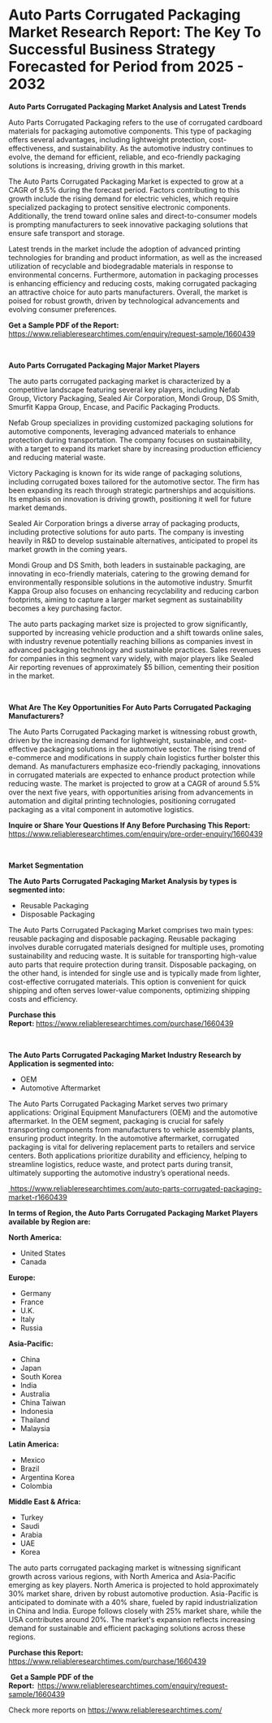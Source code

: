 <p><h1>Auto Parts Corrugated Packaging Market Research Report: The Key To Successful Business Strategy Forecasted for Period from 2025 - 2032</h1></p><p><strong>Auto Parts Corrugated Packaging Market Analysis and Latest Trends</strong></p>
<p><p>Auto Parts Corrugated Packaging refers to the use of corrugated cardboard materials for packaging automotive components. This type of packaging offers several advantages, including lightweight protection, cost-effectiveness, and sustainability. As the automotive industry continues to evolve, the demand for efficient, reliable, and eco-friendly packaging solutions is increasing, driving growth in this market.</p><p>The Auto Parts Corrugated Packaging Market is expected to grow at a CAGR of 9.5% during the forecast period. Factors contributing to this growth include the rising demand for electric vehicles, which require specialized packaging to protect sensitive electronic components. Additionally, the trend toward online sales and direct-to-consumer models is prompting manufacturers to seek innovative packaging solutions that ensure safe transport and storage.</p><p>Latest trends in the market include the adoption of advanced printing technologies for branding and product information, as well as the increased utilization of recyclable and biodegradable materials in response to environmental concerns. Furthermore, automation in packaging processes is enhancing efficiency and reducing costs, making corrugated packaging an attractive choice for auto parts manufacturers. Overall, the market is poised for robust growth, driven by technological advancements and evolving consumer preferences.</p></p>
<p><strong>Get a Sample PDF of the Report:&nbsp;</strong> <a href="https://www.reliableresearchtimes.com/enquiry/request-sample/1660439?utm_campaign=2722&utm_medium=2&utm_source=Github&utm_content=ia&utm_term=29032025&utm_id=auto-parts-corrugated-packaging">https://www.reliableresearchtimes.com/enquiry/request-sample/1660439</a></p>
<p>&nbsp;</p>
<p><strong>Auto Parts Corrugated Packaging Major Market Players</strong></p>
<p><p>The auto parts corrugated packaging market is characterized by a competitive landscape featuring several key players, including Nefab Group, Victory Packaging, Sealed Air Corporation, Mondi Group, DS Smith, Smurfit Kappa Group, Encase, and Pacific Packaging Products. </p><p>Nefab Group specializes in providing customized packaging solutions for automotive components, leveraging advanced materials to enhance protection during transportation. The company focuses on sustainability, with a target to expand its market share by increasing production efficiency and reducing material waste. </p><p>Victory Packaging is known for its wide range of packaging solutions, including corrugated boxes tailored for the automotive sector. The firm has been expanding its reach through strategic partnerships and acquisitions. Its emphasis on innovation is driving growth, positioning it well for future market demands.</p><p>Sealed Air Corporation brings a diverse array of packaging products, including protective solutions for auto parts. The company is investing heavily in R&D to develop sustainable alternatives, anticipated to propel its market growth in the coming years.</p><p>Mondi Group and DS Smith, both leaders in sustainable packaging, are innovating in eco-friendly materials, catering to the growing demand for environmentally responsible solutions in the automotive industry. Smurfit Kappa Group also focuses on enhancing recyclability and reducing carbon footprints, aiming to capture a larger market segment as sustainability becomes a key purchasing factor.</p><p>The auto parts packaging market size is projected to grow significantly, supported by increasing vehicle production and a shift towards online sales, with industry revenue potentially reaching billions as companies invest in advanced packaging technology and sustainable practices. Sales revenues for companies in this segment vary widely, with major players like Sealed Air reporting revenues of approximately $5 billion, cementing their position in the market.</p></p>
<p>&nbsp;</p>
<p><strong>What Are The Key Opportunities For Auto Parts Corrugated Packaging Manufacturers?</strong></p>
<p><p>The Auto Parts Corrugated Packaging market is witnessing robust growth, driven by the increasing demand for lightweight, sustainable, and cost-effective packaging solutions in the automotive sector. The rising trend of e-commerce and modifications in supply chain logistics further bolster this demand. As manufacturers emphasize eco-friendly packaging, innovations in corrugated materials are expected to enhance product protection while reducing waste. The market is projected to grow at a CAGR of around 5.5% over the next five years, with opportunities arising from advancements in automation and digital printing technologies, positioning corrugated packaging as a vital component in automotive logistics.</p></p>
<p><strong>Inquire or Share Your Questions If Any Before Purchasing This Report:</strong> <a href="https://www.reliableresearchtimes.com/enquiry/pre-order-enquiry/1660439?utm_campaign=2722&utm_medium=2&utm_source=Github&utm_content=ia&utm_term=29032025&utm_id=auto-parts-corrugated-packaging">https://www.reliableresearchtimes.com/enquiry/pre-order-enquiry/1660439</a></p>
<p>&nbsp;</p>
<p><strong>Market Segmentation</strong></p>
<p><strong>The Auto Parts Corrugated Packaging Market Analysis by types is segmented into:</strong></p>
<p><ul><li>Reusable Packaging</li><li>Disposable Packaging</li></ul></p>
<p><p>The Auto Parts Corrugated Packaging Market comprises two main types: reusable packaging and disposable packaging. Reusable packaging involves durable corrugated materials designed for multiple uses, promoting sustainability and reducing waste. It is suitable for transporting high-value auto parts that require protection during transit. Disposable packaging, on the other hand, is intended for single use and is typically made from lighter, cost-effective corrugated materials. This option is convenient for quick shipping and often serves lower-value components, optimizing shipping costs and efficiency.</p></p>
<p><strong>Purchase this Report:&nbsp;</strong><a href="https://www.reliableresearchtimes.com/purchase/1660439?utm_campaign=2722&utm_medium=2&utm_source=Github&utm_content=ia&utm_term=29032025&utm_id=auto-parts-corrugated-packaging">https://www.reliableresearchtimes.com/purchase/1660439</a></p>
<p>&nbsp;</p>
<p><strong>The Auto Parts Corrugated Packaging Market Industry Research by Application is segmented into:</strong></p>
<p><ul><li>OEM</li><li>Automotive Aftermarket</li></ul></p>
<p><p>The Auto Parts Corrugated Packaging Market serves two primary applications: Original Equipment Manufacturers (OEM) and the automotive aftermarket. In the OEM segment, packaging is crucial for safely transporting components from manufacturers to vehicle assembly plants, ensuring product integrity. In the automotive aftermarket, corrugated packaging is vital for delivering replacement parts to retailers and service centers. Both applications prioritize durability and efficiency, helping to streamline logistics, reduce waste, and protect parts during transit, ultimately supporting the automotive industry’s operational needs.</p></p>
<p><a href="https://www.reliableresearchtimes.com/auto-parts-corrugated-packaging-market-r1660439?utm_campaign=2722&utm_medium=2&utm_source=Github&utm_content=ia&utm_term=29032025&utm_id=auto-parts-corrugated-packaging">&nbsp;https://www.reliableresearchtimes.com/auto-parts-corrugated-packaging-market-r1660439</a></p>
<p><strong>In terms of Region, the Auto Parts Corrugated Packaging Market Players available by Region are:</strong></p>
<p>
    <p> <strong> North America: </strong>
        <ul>
            <li>United States</li>
            <li>Canada</li>
        </ul>
        </p> 
    <p> <strong> Europe: </strong>
        <ul>
            <li>Germany</li>
            <li>France</li>
            <li>U.K.</li>
            <li>Italy</li>
            <li>Russia</li>
        </ul>
        </p> 
    <p> <strong> Asia-Pacific: </strong>
        <ul>
            <li>China</li>
            <li>Japan</li>
            <li>South Korea</li>
            <li>India</li>
            <li>Australia</li>
            <li>China Taiwan</li>
            <li>Indonesia</li>
            <li>Thailand</li>
            <li>Malaysia</li>
        </ul>
        </p> 
    <p> <strong> Latin America: </strong>
        <ul>
            <li>Mexico</li>
            <li>Brazil</li>
            <li>Argentina Korea</li>
            <li>Colombia</li>
        </ul>
        </p> 
    <p> <strong> Middle East & Africa: </strong>
        <ul>
            <li>Turkey</li>
            <li>Saudi</li>
            <li>Arabia</li>
            <li>UAE</li>
            <li>Korea</li>
        </ul>
    </p>
    </p>
<p><p>The auto parts corrugated packaging market is witnessing significant growth across various regions, with North America and Asia-Pacific emerging as key players. North America is projected to hold approximately 30% market share, driven by robust automotive production. Asia-Pacific is anticipated to dominate with a 40% share, fueled by rapid industrialization in China and India. Europe follows closely with 25% market share, while the USA contributes around 20%. The market's expansion reflects increasing demand for sustainable and efficient packaging solutions across these regions.</p></p>
<p><strong>Purchase this Report: </strong><a href="https://www.reliableresearchtimes.com/purchase/1660439?utm_campaign=2722&utm_medium=2&utm_source=Github&utm_content=ia&utm_term=29032025&utm_id=auto-parts-corrugated-packaging">https://www.reliableresearchtimes.com/purchase/1660439</a></p>
<p>&nbsp;<strong>Get a Sample PDF of the Report:&nbsp;&nbsp;</strong><a href="https://www.reliableresearchtimes.com/enquiry/request-sample/1660439?utm_campaign=2722&utm_medium=2&utm_source=Github&utm_content=ia&utm_term=29032025&utm_id=auto-parts-corrugated-packaging">https://www.reliableresearchtimes.com/enquiry/request-sample/1660439</a></p>
<p><strong></strong></p>
<p>Check more reports on <a href="https://www.reliableresearchtimes.com/?utm_campaign=2722&utm_medium=2&utm_source=Github&utm_content=ia&utm_term=29032025&utm_id=auto-parts-corrugated-packaging">https://www.reliableresearchtimes.com/</a></p>
